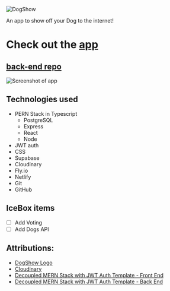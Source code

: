 ![DogShow]( https://res.cloudinary.com/dvc0nel3u/image/upload/v1686215027/DogShowLogo_qx57iv.png "DogShow")

An app to show off your Dog to the internet! 

# Check out the [app](https://dogshow-nickl.netlify.app)

## [back-end repo](https://github.com/nicklohmann/dogShow-back-end)

![Screenshot of app](https://res.cloudinary.com/dvc0nel3u/image/upload/v1686235251/Dog_Show_cxuncn.png)

## Technologies used
* PERN Stack in Typescript
  * PostgreSQL
  * Express
  * React
  * Node
* JWT auth
* CSS
* Supabase
* Cloudinary
* Fly.io
* Netlify
* Git
* GitHub

## IceBox items 
- [ ] Add Voting
- [ ] Add Dogs API

## Attributions: 
* [DogShow Logo](https://looka.com/)
* [Cloudinary](https://cloudinary.com/)
* [Decoupled MERN Stack with JWT Auth Template - Front End](https://github.com/SEI-Remote/decoupled-pern-jwt-auth-template-front-end-ts)
* [Decoupled MERN Stack with JWT Auth Template - Back End](https://github.com/SEI-Remote/decoupled-pern-jwt-auth-template-back-end-cjs)
